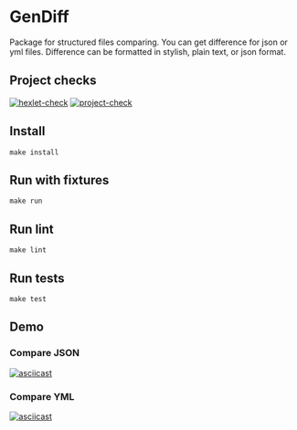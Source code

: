 # GenDiff

Package for structured files comparing. You can get difference for json or yml files. Difference can be formatted in stylish, plain text, or json format.

## Project checks
[![hexlet-check](https://github.com/evgeniy1801/backend-project-lvl2/actions/workflows/hexlet-check.yml/badge.svg)](https://github.com/evgeniy1801/backend-project-lvl2/actions/workflows/hexlet-check.yml)
[![project-check](https://github.com/evgeniy1801/backend-project-lvl2/actions/workflows/project-check.yml/badge.svg)](https://github.com/evgeniy1801/backend-project-lvl2/actions/workflows/project-check.yml)

## Install

`make install`

## Run with fixtures

`make run`

## Run lint

`make lint`

## Run tests

`make test`

## Demo

### Compare JSON

[![asciicast](https://asciinema.org/a/dXLPP9GtqSTQix0dtDieWH5YO.svg)](https://asciinema.org/a/dXLPP9GtqSTQix0dtDieWH5YO)

### Compare YML

[![asciicast](https://asciinema.org/a/o2fz8er37YfVPyn2i4sJsMTnu.svg)](https://asciinema.org/a/o2fz8er37YfVPyn2i4sJsMTnu)
